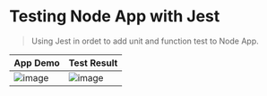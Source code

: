 # Testing Node App with Jest
> Using Jest in ordet to add unit and function test to Node App.

| App Demo | Test Result |
| ------------- | ------------- |
| ![image](https://user-images.githubusercontent.com/29106855/109544147-37370300-7a95-11eb-9f76-46fe50c14ae7.png)  | ![image](https://user-images.githubusercontent.com/29106855/109544234-4fa71d80-7a95-11eb-8c93-57a01a0a35b4.png)  |




